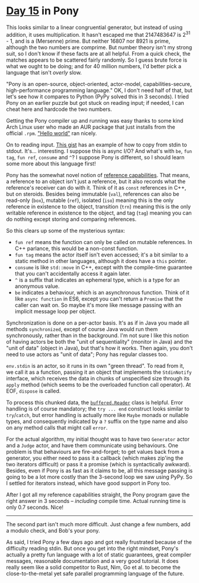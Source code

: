 # [Day 15](http://adventofcode.com/2017/day/15) in Pony

This looks similar to a linear congruential generator, but instead of using
addition, it uses multiplication. It hasn't escaped me that 2147483647 is
2<sup>31</sup> - 1, and is a (Mersenne) prime. But neither 16807 nor 8921 is
prime, although the two numbers are comprime. But number theory isn't my strong
suit, so I don't know if these facts are at all helpful. From a quick check,
the matches appears to be scattered fairly randomly. So I guess brute force is
what we ought to be doing; and for 40 million numbers, I'd better pick a
language that isn't _overly_ slow.

"Pony is an open-source, object-oriented, actor-model, capabilities-secure,
high-performance programming language." OK, I don't need half of that, but
let's see how it compares to Python (PyPy solved this in 3 seconds). I tried
Pony on an earlier puzzle but got stuck on reading input; if needed, I can
cheat here and hardcode the two numbers.

Getting the Pony compiler up and running was easy thanks to some kind Arch
Linux user who made an AUR package that just installs from the official `.rpm`.
["Hello world"](https://tutorial.ponylang.org/getting-started/hello-world.html)
ran nicely.

On to reading input.
[This gist](https://gist.github.com/jemc/dff14f448faea7a922e4) has an example
of how to copy from stdin to stdout. It's... interesting. I suppose this is
async I/O? And what's with `be`, `fun tag`, `fun ref`, `consume` and `^`? I
suppose Pony is different, so I should learn some more about this language
first!

Pony has the somewhat novel notion of
[reference capabilities](https://tutorial.ponylang.org/capabilities/reference-capabilities.html).
That means, a reference to an object isn't just a reference, but it also
records what the reference's receiver can do with it. Think of it as `const`
references in C++, but on steroids. Besides being immutable (`val`), references
can also be read-only (`box`), mutable (`ref`), isolated (`iso`) meaning this
is the only reference in existence to the object, transition (`trn`) meaning
this is the only writable reference in existence to the object, and tag (`tag`)
meaning you can do nothing except storing and comparing references.

So this clears up some of the mysterious syntax:

* `fun ref` means the function can only be called on mutable references. In
  C++ parlance, this would be a non-const function.
* `fun tag` means the actor itself isn't even accessed; it's a bit similar to a
  static method in other languages, although it does have a `this` pointer.
* `consume` is like `std::move` in C++, except with the compile-time guarantee
  that you can't accidentally access it again later.
* `^` is a suffix that indicates an ephemeral type, which is a type for an
  anonymous value.
* `be` indicates a behaviour, which is an asynchronous function. Think of it
  like `async function` in ES6, except you can't return a `Promise` that the
  caller can wait on. So maybe it's more like message passing with an implicit
  message loop per object.

Synchronization is done on a per-actor basis. It's as if in Java you made all
methods `synchronized`, except of course Java would run them synchronously,
rather than in the background. I'm not sure I like this notion of having actors
be both the "unit of sequentiality" (monitor in Java) and the "unit of data"
(object in Java), but that's how it works. Then again, you don't need to use
actors as "unit of data"; Pony has regular classes too.

`env.stdin` is an actor, so it runs in its own "green thread". To read from it,
we call it as a function, passing it an object that implements the
`StdinNotify` interface, which receives the data in chunks of unspecified size
through its `apply` method (which seems to be the overloaded function call
operator). At EOF, `dispose` is called.

To process this chunked data, the
[`buffered.Reader`](https://stdlib.ponylang.org/buffered-Reader/) class is
helpful. Error handling is of course mandatory; the `try ... end` construct
looks similar to `try`/`catch`, but error handling is actually more like
`Maybe` monads or nullable types, and consequently indicated by a `?` suffix on
the type name and also on any method calls that might call `error`.

For the actual algorithm, my initial thought was to have two `Generator` actor
and a `Judge` actor, and have them communicate using behaviours. One problem is
that behaviours are fire-and-forget; to get values back from a generator, you
either need to pass it a callback (which makes zip'ing the two iterators
difficult) or pass it a promise (which is syntactically awkward). Besides, even
if Pony is as fast as it claims to be, all this message passing is going to be
a lot more costly than the 3-second loop we saw using PyPy. So I settled for
iterators instead, which have good support in Pony too.

After I got all my reference capabilities straight, the Pony program gave the
right answer in 3 seconds – _including_ compile time. Actual running time is
only 0.7 seconds. Nice!

---

The second part isn't much more difficult. Just change a few numbers, add a
modulo check, and Bob's your pony.

As said, I tried Pony a few days ago and got really frustrated because of the
difficulty reading stdin. But once you get into the right mindset, Pony's
actually a pretty fun language with a lot of static guarantees, great compiler
messages, reasonable documentation and a very good tutorial. It does really
seem like a solid competitor to Rust, Nim, Go et al. to become the
close-to-the-metal yet safe parallel programming language of the future.
